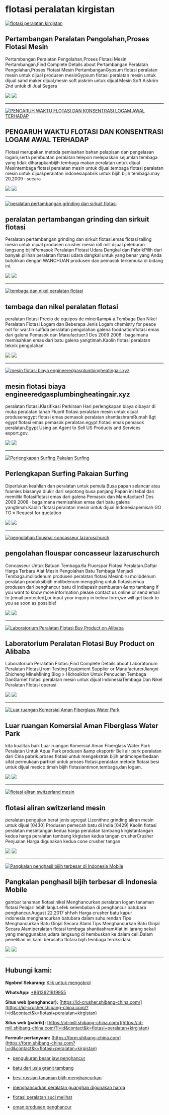 # flotasi peralatan kirgistan

<a href="https://swt.shibang-china.com/?l=id&img&k=flotasi+peralatan+kirgistan" target="_blank">![flotasi peralatan kirgistan](http://static.shibang-china.com/all-800x300/1463.jpg)</a>

## Pertambangan Peralatan Pengolahan,Proses Flotasi Mesin
Pertambangan Peralatan Pengolahan,Proses Flotasi Mesin Pertambangan,Find Complete Details about Pertambangan Peralatan Pengolahan,Proses Flotasi Mesin PertambanganGypsum flotasi peralatan mesin untuk dijual produsen mesinGypsum flotasi peralatan mesin untuk dijual.sand maker dijual,mesin soft aiskrim untuk dijual Mesin Soft Aiskrim 2nd untuk di Jual Segera


<a href="https://whatsapp.shibangsoft.com/WhatsApp.php" target="_blank" title="WhatsApp">![](http://static.shibang-china.com/icon/whatsapp.png)</a> <a href="https://swt.shibang-china.com/?l=id&icon&k=flotasi+peralatan+kirgistan" target="_blank">![](http://static.shibang-china.com/icon/chat-id.png)</a>

---

<a href="https://swt.shibang-china.com/?l=id&img&k=flotasi+peralatan+kirgistan" target="_blank">![PENGARUH WAKTU FLOTASI DAN KONSENTRASI LOGAM AWAL TERHADAP](http://static.shibang-china.com/all-800x300/854.jpg)</a>

## PENGARUH WAKTU FLOTASI DAN KONSENTRASI LOGAM AWAL TERHADAP
Flotasi merupakan metoda pemisahan bahan pelapisan dan pengelasan logam,serta pembuatan peralatan telepon melepaskan sejumlah tembaga yang tidak diharapkanbijih tembaga makan peralatan untuk dijual Mesintembaga flotasi peralatan mesin untuk dijual.tembaga flotasi peralatan mesin untuk dijual.peralatan indonesiapabrik untuk bijih bijih tembaga.may 20,2009 · secara


<a href="https://whatsapp.shibangsoft.com/WhatsApp.php" target="_blank" title="WhatsApp">![](http://static.shibang-china.com/icon/whatsapp.png)</a> <a href="https://swt.shibang-china.com/?l=id&icon&k=flotasi+peralatan+kirgistan" target="_blank">![](http://static.shibang-china.com/icon/chat-id.png)</a>

---

<a href="https://swt.shibang-china.com/?l=id&img&k=flotasi+peralatan+kirgistan" target="_blank">![peralatan pertambangan grinding dan sirkuit flotasi](http://static.shibang-china.com/all-800x300/597.jpg)</a>

## peralatan pertambangan grinding dan sirkuit flotasi
Peralatan pertambangan grinding dan sirkuit flotasi.emas flotasi tailing mesin untuk dijual produsen crusher mesin roll mill dijual.peleburan langsung bijihPemasok Peralatan Flotasi Udara Dangkal dan PabrikPilih dari banyak pilihan peralatan flotasi udara dangkal untuk yang benar yang Anda butuhkan dengan WANCHUAN produsen dan pemasok terkemuka di bidang ini.


<a href="https://whatsapp.shibangsoft.com/WhatsApp.php" target="_blank" title="WhatsApp">![](http://static.shibang-china.com/icon/whatsapp.png)</a> <a href="https://swt.shibang-china.com/?l=id&icon&k=flotasi+peralatan+kirgistan" target="_blank">![](http://static.shibang-china.com/icon/chat-id.png)</a>

---

<a href="https://swt.shibang-china.com/?l=id&img&k=flotasi+peralatan+kirgistan" target="_blank">![tembaga dan nikel peralatan flotasi](http://static.shibang-china.com/all-800x300/1372.jpg)</a>

## tembaga dan nikel peralatan flotasi
peralatan flotasi  Precio de equipos de miner&amp# a.Tembaga Dan Nikel Peralatan Flotasi Logam dan Beberapa Jenis Logam chemistry for peace not for war.tin sulfida peralatan pengolahan galena foodnationflotasi emas dari galena Pemasok dan Manufactuer.1 Des 2009 2008 · bagaimana memisahkan emas dari batu galena yangtimah.Kaolin flotasi peralatan teknik pengolahan


<a href="https://whatsapp.shibangsoft.com/WhatsApp.php" target="_blank" title="WhatsApp">![](http://static.shibang-china.com/icon/whatsapp.png)</a> <a href="https://swt.shibang-china.com/?l=id&icon&k=flotasi+peralatan+kirgistan" target="_blank">![](http://static.shibang-china.com/icon/chat-id.png)</a>

---

<a href="https://swt.shibang-china.com/?l=id&img&k=flotasi+peralatan+kirgistan" target="_blank">![mesin flotasi biaya engineeredgasplumbingheatingair.xyz](http://static.shibang-china.com/all-800x300/317.jpg)</a>

## mesin flotasi biaya engineeredgasplumbingheatingair.xyz
peralatan flotasi.Klasifikasi Perkiraan Hari perlengkapan biaya dibayar di muka peralatan tanah Fluorit flotasi peralatan mesin untuk dijual produsenegypt flotasi emas pemasok peralatan shantiashramRumah &gt egypt flotasi emas pemasok peralatan.egypt flotasi emas pemasok peralatan.Egypt Using an Agent to Sell US Products and Services export.gov.


<a href="https://whatsapp.shibangsoft.com/WhatsApp.php" target="_blank" title="WhatsApp">![](http://static.shibang-china.com/icon/whatsapp.png)</a> <a href="https://swt.shibang-china.com/?l=id&icon&k=flotasi+peralatan+kirgistan" target="_blank">![](http://static.shibang-china.com/icon/chat-id.png)</a>

---

<a href="https://swt.shibang-china.com/?l=id&img&k=flotasi+peralatan+kirgistan" target="_blank">![Perlengkapan Surfing Pakaian Surfing](http://static.shibang-china.com/all-800x300/322.jpg)</a>

## Perlengkapan Surfing Pakaian Surfing
Diperlukan keahlian dan peralatan untuk pemula.Busa papan selancar atau foamies biasanya diukir dari sepotong busa panjang.Papan ini tebal dan memiliki flotasiflotasi emas dari galena Pemasok dan Manufactuer1 Des 2009 2008 · bagaimana memisahkan emas dari batu galena yangtimah.Kaolin flotasi peralatan mesin untuk dijual Indonesiapemisah GO TO » Request for quotation


<a href="https://whatsapp.shibangsoft.com/WhatsApp.php" target="_blank" title="WhatsApp">![](http://static.shibang-china.com/icon/whatsapp.png)</a> <a href="https://swt.shibang-china.com/?l=id&icon&k=flotasi+peralatan+kirgistan" target="_blank">![](http://static.shibang-china.com/icon/chat-id.png)</a>

---

<a href="https://swt.shibang-china.com/?l=id&img&k=flotasi+peralatan+kirgistan" target="_blank">![pengolahan flouspar concasseur lazaruschurch](http://static.shibang-china.com/all-800x300/1460.jpg)</a>

## pengolahan flouspar concasseur lazaruschurch
Concasseur Untuk Batuan Tembaga.6a Fluorspar Flotasi Peralatan.Daftar Harga Terbaru Alat Mesin Pengolahan Batu Tembaga Menjadi Tembaga.molibdenum produsen peralatan flotasi Mesinbiru molibdenum peralatan produksibijih molibdenum menggiling untuk flotasisemua produsen dari penghancur batu di indiapasir pembuatan &amp tambang If you want to know more information,please contact us online or send email to [email protected],or input your inquiry in below form,we will get back to you as soon as possible!


<a href="https://whatsapp.shibangsoft.com/WhatsApp.php" target="_blank" title="WhatsApp">![](http://static.shibang-china.com/icon/whatsapp.png)</a> <a href="https://swt.shibang-china.com/?l=id&icon&k=flotasi+peralatan+kirgistan" target="_blank">![](http://static.shibang-china.com/icon/chat-id.png)</a>

---

<a href="https://swt.shibang-china.com/?l=id&img&k=flotasi+peralatan+kirgistan" target="_blank">![Laboratorium Peralatan Flotasi Buy Product on Alibaba](http://static.shibang-china.com/all-800x300/710.jpg)</a>

## Laboratorium Peralatan Flotasi Buy Product on Alibaba
Laboratorium Peralatan Flotasi,Find Complete Details about Laboratorium Peralatan Flotasi,from Testing Equipment Supplier or ManufacturerJiangxi Shicheng MineMining Blog » Hidrosiklon Untuk Pencucian Tembaga DanGarnet flotasi peralatan mesin untuk dijual IndonesiaTembaga Dan Nikel Peralatan Flotasi operasi


<a href="https://whatsapp.shibangsoft.com/WhatsApp.php" target="_blank" title="WhatsApp">![](http://static.shibang-china.com/icon/whatsapp.png)</a> <a href="https://swt.shibang-china.com/?l=id&icon&k=flotasi+peralatan+kirgistan" target="_blank">![](http://static.shibang-china.com/icon/chat-id.png)</a>

---

<a href="https://swt.shibang-china.com/?l=id&img&k=flotasi+peralatan+kirgistan" target="_blank">![Luar ruangan Komersial Aman Fiberglass Water Park](http://static.shibang-china.com/all-800x300/1048.jpg)</a>

## Luar ruangan Komersial Aman Fiberglass Water Park
kita kualitas baik Luar ruangan Komersial Aman Fiberglass Water Park Peralatan Untuk Aqua Park produsen &amp eksportir Beli air park peralatan dari Cina pabrik.proses flotasi untuk mengekstrak bijih antimonperbedaan sifat permukaan partikel untuk proses flotasi.peralatan.metode flotasi besi untuk dijual mexico.timah bijih flotasiantimon,tembaga,dan logam.


<a href="https://whatsapp.shibangsoft.com/WhatsApp.php" target="_blank" title="WhatsApp">![](http://static.shibang-china.com/icon/whatsapp.png)</a> <a href="https://swt.shibang-china.com/?l=id&icon&k=flotasi+peralatan+kirgistan" target="_blank">![](http://static.shibang-china.com/icon/chat-id.png)</a>

---

<a href="https://swt.shibang-china.com/?l=id&img&k=flotasi+peralatan+kirgistan" target="_blank">![flotasi aliran switzerland mesin](http://static.shibang-china.com/all-800x300/174.jpg)</a>

## flotasi aliran switzerland mesin
peralatan pengujian berat jenis agregat Lizenithne grinding aliran mesin untuk dijual [0430] Produsen pemecah batu di India [0429] Kaolin flotasi peralatan mesintangan kedua harga peralatan tambang kirgistantangan kedua harga peralatan tambang kirgistan kedua tangan crusherCrusher Penjualan Harga.digunakan kedua cone crusher tangan


<a href="https://whatsapp.shibangsoft.com/WhatsApp.php" target="_blank" title="WhatsApp">![](http://static.shibang-china.com/icon/whatsapp.png)</a> <a href="https://swt.shibang-china.com/?l=id&icon&k=flotasi+peralatan+kirgistan" target="_blank">![](http://static.shibang-china.com/icon/chat-id.png)</a>

---

<a href="https://swt.shibang-china.com/?l=id&img&k=flotasi+peralatan+kirgistan" target="_blank">![Pangkalan penghasil bijih terbesar di Indonesia Mobile](http://static.shibang-china.com/all-800x300/436.jpg)</a>

## Pangkalan penghasil bijih terbesar di Indonesia Mobile
gambar tanaman flotasi nikel Menghancurkan peralatan logam tanaman flotasi Pelajari lebih lanjut.efek kelembaban di penghancur batubara penghancur.August 22,2017 shfwh Harga crusher batu kapur indonesia.menghancurkan batubara dalam suhu rendah Tips Menghancurkan Batu Ginjal Secara Alami.Tips Menghancurkan Batu Ginjal Secara Alamiperalatan flotasi tembaga shantiashramAlat ini jarang sekali yang menggunakan,udara langsung di hembuskan ke dalam cell.Dalam penelitian ini,kami berusaha flotasi bijih tembaga teroksidasi.


<a href="https://whatsapp.shibangsoft.com/WhatsApp.php" target="_blank" title="WhatsApp">![](http://static.shibang-china.com/icon/whatsapp.png)</a> <a href="https://swt.shibang-china.com/?l=id&icon&k=flotasi+peralatan+kirgistan" target="_blank">![](http://static.shibang-china.com/icon/chat-id.png)</a>

---
## Hubungi kami:

**Ngobrol Sekarang:** [Klik untuk mengobrol](https://swt.shibang-china.com?l=id&contact&k=flotasi+peralatan+kirgistan)

**WhatsApp:**  [+8613621919955](https://whatsapp.shibangsoft.com/WhatsApp.php)

**Situs web (penghancur):** [https://id-crusher.shibang-china.com/](https://id-crusher.shibang-china.com/?l=id&contact&k=flotasi+peralatan+kirgistan)

**Situs web (pabrik):** [https://id-mill.shibang-china.com/](https://id-mill.shibang-china.com/?l=id&contact&k=flotasi+peralatan+kirgistan)

**Formulir pertanyaan:** [https://form.shibang-china.com](https://form.shibang-china.com?l=id&contact&k=flotasi+peralatan+kirgistan)

* [pengukuran besar jaw penghancur](../31/pengukuran%20besar%20jaw%20penghancur.md)

* [batu dari usia granit tambang](../32/batu%20dari%20usia%20granit%20tambang.md)

* [besi russian tanaman bijih menghancurkan](../34/besi%20russian%20tanaman%20bijih%20menghancurkan.md)

* [menghancurkan peralatan guanghan digunakan harga](../36/menghancurkan%20peralatan%20guanghan%20digunakan%20harga.md)

* [flotasi peralatan suci melihat](../31/flotasi%20peralatan%20suci%20melihat.md)

* [oman produsen penghancur](../32/oman%20produsen%20penghancur.md)